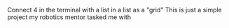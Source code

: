 Connect 4 in the terminal with a list in a list as a "grid"
This is just a simple project my robotics mentor tasked me with
